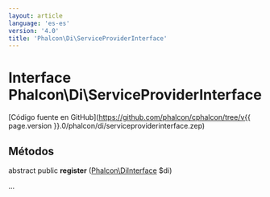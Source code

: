 ```yaml
---
layout: article
language: 'es-es'
version: '4.0'
title: 'Phalcon\Di\ServiceProviderInterface'
---
```

# Interface **Phalcon\Di\ServiceProviderInterface**

[Código fuente en GitHub](https://github.com/phalcon/cphalcon/tree/v{{ page.version }}.0/phalcon/di/serviceproviderinterface.zep)

## Métodos

abstract public **register** ([Phalcon\DiInterface](Phalcon_DiInterface) $di)

...